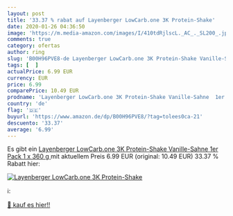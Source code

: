 ```yaml
---
layout: post
title: '33.37 % rabat auf Layenberger LowCarb.one 3K Protein-Shake'
date: 2020-01-26 04:36:50
image: 'https://m.media-amazon.com/images/I/410tdRjlscL._AC_._SL200_.jpg'
comments: true
category: ofertas
author: ring
slug: 'B00H96PVE8-de Layenberger LowCarb.one 3K Protein-Shake Vanille-Sahne 1er...'
tags: [  ]
actualPrice: 6.99 EUR
currency: EUR
price: 6.99
comparePrice: 10.49 EUR
prodname: 'Layenberger LowCarb.one 3K Protein-Shake Vanille-Sahne  1er Pack  1 x 360 g '
country: 'de'
flag: '🇩🇪'
buyurl: 'https://www.amazon.de/dp/B00H96PVE8/?tag=tolees0ca-21'
descuento: '33.37'
average: '6.99'
---
```


Es gibt ein [Layenberger LowCarb.one 3K Protein-Shake Vanille-Sahne  1er Pack  1 x 360 g ](https://www.amazon.de/dp/B00H96PVE8/?tag=tolees0ca-21) mit aktuellem Preis 6.99 EUR (original: 10.49 EUR) 33.37 % Rabatt hier:

[![Layenberger LowCarb.one 3K Protein-Shake](https://m.media-amazon.com/images/I/410tdRjlscL._AC_._SL200_.jpg)](https://www.amazon.de/dp/B00H96PVE8/?tag=tolees0ca-21)

ℹ️:


[🛒 kauf es hier!!](https://www.amazon.de/dp/B00H96PVE8/?tag=tolees0ca-21)
